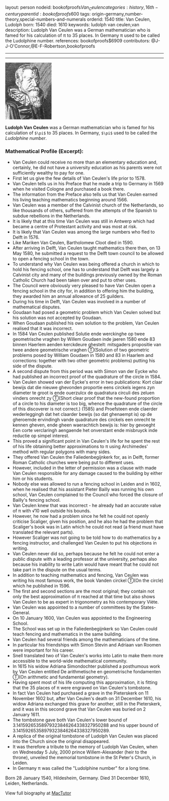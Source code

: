 layout: person
nodeid: bookofproofs$Van_Ceulen
categories: history,16th-century
parentid: bookofproofs$600
tags: origin-germany,number-theory,special-numbers-and-numerals
orderid: 1540
title: Van Ceulen, Ludolph
born: 1540
died: 1610
keywords: ludolph van ceulen,van
description: Ludolph Van Ceulen was a German mathematician who is famed for his calculation of π to 35 places. In Germany π used to be called the Ludolphine number.
references: bookofproofs$6909
contributors: @J-J-O'Connor,@E-F-Robertson,bookofproofs

---



---

![Van_Ceulen.jpg](https://github.com/bookofproofs/bookofproofs.github.io/blob/main/_sources/_assets/images/portraits/Van_Ceulen.jpg?raw=true)

**Ludolph Van Ceulen** was a German mathematician who is famed for his calculation of `$\pi$` to 35 places. In Germany, `$\pi$` used to be called the _Ludolphine number_.

### Mathematical Profile (Excerpt):
* Van Ceulen could receive no more than an elementary education and, certainly, he did not have a university education as his parents were not sufficiently wealthy to pay for one.
* First let us give the few details of Van Ceulen's life prior to 1578.
* Van Ceulen tells us in his Preface that he made a trip to Germany in 1569 when he visited Cologne and purchased a book there.
* The information from the Preface also tells us that Van Ceulen earned his living teaching mathematics beginning around 1566.
* Van Ceulen was a member of the Calvinist church of the Netherlands, so like thousands of others, suffered from the attempts of the Spanish to subdue rebellions in the Netherlands.
* It is likely that at this time Van Ceulen was still in Antwerp which had became a centre of Protestant activity and was most at risk.
* It is likely that Van Ceulen was among the large numbers who fled to Delft in 1576.
* Like Mariken Van Ceulen, Bartholomew Cloot died in 1590.
* After arriving in Delft, Van Ceulen taught mathematics there then, on 13 May 1580, he submitted a request to the Delft town council to be allowed to open a fencing school in the town.
* To understand why Van Ceulen was being offered a church in which to hold his fencing school, one has to understand that Delft was largely a Calvinist city and many of the buildings previously owned by the Roman Catholic Church had been taken over and put to other uses.
* The Council were obviously very pleased to have Van Ceulen open a fencing school in the city for, in addition to offering him the building, they awarded him an annual allowance of 25 guilders.
* During his time in Delft, Van Ceulen was involved in a number of mathematical disputes.
* Goudaan had posed a geometric problem which Van Ceulen solved but his solution was not accepted by Goudaan.
* When Goudaan published his own solution to the problem, Van Ceulen realised that it was incorrect.
* In 1584 Van Ceulen published Solutie ende werckinghe op twee geometrische vraghen by Willem Goudaen inde jaeren 1580 ende 83 binnen Haerlem aenden kerckdeure ghestelt: mitsgaders propositie van twee andere geometrische vraghen Ⓣ(Solution of two geometric problems posed by William Goudaen in 1580 and 83 in Haarlem and corrections: together with two other geometric problems) putting his side of the dispute.
* A second dispute from this period was with Simon van der Eycke who had published an incorrect proof of the quadrature of the circle in 1584.
* Van Ceulen showed van der Eycke's error in two publications: Kort claar bewijs dat die nieuwe ghevonden proportie eens circkels iegens zyn diameter te groot is ende ouerzulcx de quadratura circuli des zeluen vinders onrecht zy Ⓣ(Short clear proof that the new-found proportion of a circle to his diameter is too big, whence the quadrature of the circle of this discoverer is not correct.) (1585) and Proefsteen ende claerder wederleggingh dat het claarder bewijs (so dat ghenaempt is) op de gheroemde ervindingh vande quadrature des circkels een onrecht te kennen gheven, ende gheen waerachtich bewijs is: hier by gevoeght Een corte verclaringh aengaende het onverstant ende misbruyck inde reductie op simpel interest.
* This proved a significant point in Van Ceulen's life for he spent the rest of his life obtaining better approximations to π using Archimedes' method with regular polygons with many sides.
* They offered Van Ceulen the Faliedenbegijnkerk for, as in Delft, former Roman Catholic churches were being put to different uses.
* However, included in the letter of permission was a clause with made Van Ceulen responsible for any damage caused to the building by either him or his students.
* Nobody else was allowed to run a fencing school in Leiden and in 1602, when he realised that his assistant Pieter Bailly was running his own school, Van Ceulen complained to the Council who forced the closure of Bailly's fencing school.
* Van Ceulen knew that was incorrect - he already had an accurate value of π with √10 well outside his bounds.
* However, he now had a problem since he felt he could not openly criticise Scaliger, given his position, and he also he had the problem that Scaliger's book was in Latin which he could not read (a friend must have translated the relevant parts).
* However Scaliger was not going to be told how to do mathematics by a fencing instructor, and challenged Van Ceulen to put his objections in writing.
* Van Ceulen never did so, perhaps because he felt he could not enter a public dispute with a leading professor at the university, perhaps also because his inability to write Latin would have meant that he could not take part in the dispute on the usual terms.
* In addition to teaching mathematics and fencing, Van Ceulen was writing his most famous work, the book Vanden circkel Ⓣ(On the circle) which he published in 1596.
* The first and second sections are the most original; they contain not only the best approximation of π reached at that time but also shows Van Ceulen to be as expert in trigonometry as his contemporary Viète.
* Van Ceulen was appointed to a number of committees by the States-General.
* On 10 January 1600, Van Ceulen was appointed to the Engineering School.
* The School was set up in the Faliedenbegijnkerk so Van Ceulen could teach fencing and mathematics in the same building.
* Van Ceulen had several friends among the mathematicians of the time.
* In particular his friendships with Simon Stevin and Adriaan van Roomen were important for his career.
* Snell translated two of Van Ceulen's works into Latin to make them more accessible to the world-wide mathematical community.
* In 1615 his widow Adriana Simondochter published a posthumous work by Van Ceulen entitled De arithmetische en geometrische fondamenten Ⓣ(On arithmetic and fundamental geometry).
* Having spent most of his life computing this approximation, it is fitting that the 35 places of π were engraved on Van Ceulen's tombstone.
* In fact Van Ceulen had purchased a grave in the Pieterskerk on 11 November 1602 but, after Van Ceulen's death on 31 December 1610, his widow Adriana exchanged this grave for another, still in the Pieterskerk, and it was in this second grave that Van Ceulen was buried on 2 January 1611.
* The tombstone gave both Van Ceulen's lower bound of 3.14159265358979323846264338327950288 and his upper bound of 3.14159265358979323846264338327950289.
* A replica of the original tombstone of Ludolph Van Ceulen was placed into the Church since the original disappeared.
* It was therefore a tribute to the memory of Ludolph Van Ceulen, when on Wednesday 5 July, 2000 prince Willem-Alexander (heir to the throne), unveiled the memorial tombstone in the St Peter's Church, in Leiden.
* In Germany π was called the "Ludolphine number" for a long time.

Born 28 January 1540, Hildesheim, Germany. Died 31 December 1610, Leiden, Netherlands.

View full biography at [MacTutor](https://mathshistory.st-andrews.ac.uk/Biographies/Van_Ceulen/)
